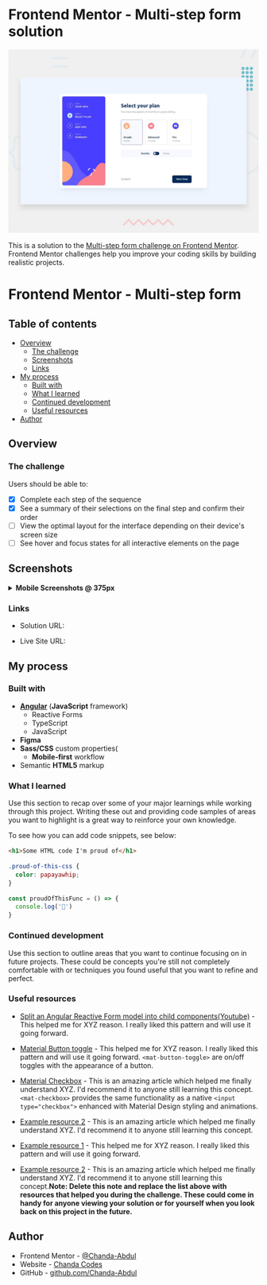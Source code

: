 # Frontend Mentor - Multi-step form solution
![Design preview for the Multi-step form coding challenge](/src/assets/design/desktop-preview.jpg)

This is a solution to the [Multi-step form challenge on Frontend Mentor](https://www.frontendmentor.io/challenges/multistep-form-YVAnSdqQBJ). Frontend Mentor challenges help you improve your coding skills by building realistic projects. 
# Frontend Mentor - Multi-step form



## Table of contents

- [Overview](#overview)
  - [The challenge](#the-challenge)
  - [Screenshots](#screenshots)
  - [Links](#links)
- [My process](#my-process)
  - [Built with](#built-with)
  - [What I learned](#what-i-learned)
  - [Continued development](#continued-development)
  - [Useful resources](#useful-resources)
- [Author](#author)

## Overview

### The challenge

Users should be able to:

<!-- TO DO => Finishing Up -->
<!-- TO DO => Confirmation Screen -->
<!-- TO DO => track current Step -->
<!-- TO DO => Dynamically display form content based on current step -->
<!-- TO DO => Bottom Bar Nav Buttons -->
<!-- TO DO => Mobile Styles -->
<!-- TO DO => Desktop Styles -->
- [x] Complete each step of the sequence
- [x] See a summary of their selections on the final step and confirm their order
- [ ] View the optimal layout for the interface depending on their device's screen size
- [ ] See hover and focus states for all interactive elements on the page

## Screenshots
<details>
<summary><b> Mobile Screenshots @ 375px</b></summary>

### Home
<img src="src/assets/screens/mobile_home_initial.png" width="375px"/>

### Event Slides
<img src="src/assets/screens/mobile_home_slide_1.png" width="375px"/>
<img src="src/assets/screens/mobile_home_slide_2.png"  width="375px"/>

<img src="src/assets/screens/mobile_home_slide_3.png" width="375px"/>

### Booking
<img src="src/assets/screens/mobile_booking_initial.png" width="375px"/>

### Error States
<img src="src/assets/screens/mobile_booking_error.png" width="375px"/>

### Valid Form
<img src="src/assets/screens/mobile_booking_valid.png" width="375px"/>

### Confirmation after form submission
<img src="src/assets/screens/mobile_booking_confirm.png"  width="375px"/>

</details>

### Links

- Solution URL: 
<!-- [Add solution URL here](https://your-solution-url.com) -->
- Live Site URL: 
<!-- [Add live site URL here](https://your-live-site-url.com) -->

## My process

### Built with

- <b>[Angular](https://angular.io/)</b> (<b>JavaScript</b> framework)
  <!-- - <s>[Angular Material](https://material.angular.io/)</s> -->
  - Reactive Forms
  <!-- - [RxJs](https://rxjs.dev/guide/overview) - library for composing asynchronous and event-based programs by using observable sequences. -->
  - TypeScript
  - JavaScript
    <!-- - ⏰ [Moment.js ](https://momentjs.com/docs) - To validate reservation dates and times -->
- <b>Figma</b>
- <b>Sass/CSS</b> custom properties(
  - <b>Mobile-first</b> workflow
- Semantic <b>HTML5</b> markup


### What I learned

Use this section to recap over some of your major learnings while working through this project. Writing these out and providing code samples of areas you want to highlight is a great way to reinforce your own knowledge.

To see how you can add code snippets, see below:

```html
<h1>Some HTML code I'm proud of</h1>
```
```css
.proud-of-this-css {
  color: papayawhip;
}
```
```js
const proudOfThisFunc = () => {
  console.log('🎉')
}
```



### Continued development

Use this section to outline areas that you want to continue focusing on in future projects. These could be concepts you're still not completely comfortable with or techniques you found useful that you want to refine and perfect.


### Useful resources
- [Split an Angular Reactive Form model into child components(Youtube)](https://youtu.be/2DOkiQFB5ic) - This helped me for XYZ reason. I really liked this pattern and will use it going forward.
- [Material Button toggle](https://material.angular.io/components/button-toggle/overview) - This helped me for XYZ reason. I really liked this pattern and will use it going forward. `<mat-button-toggle>` are on/off toggles with the appearance of a button. 
- [Material Checkbox](https://material.angular.io/components/checkbox/overview) - This is an amazing article which helped me finally understand XYZ. I'd recommend it to anyone still learning this concept.`<mat-checkbox>` provides the same functionality as a native `<input type="checkbox">` enhanced with Material Design styling and animations.

- [Example resource 2](https://www.example.com) - This is an amazing article which helped me finally understand XYZ. I'd recommend it to anyone still learning this concept.
- [Example resource 1](https://www.example.com) - This helped me for XYZ reason. I really liked this pattern and will use it going forward.
- [Example resource 2](https://www.example.com) - This is an amazing article which helped me finally understand XYZ. I'd recommend it to anyone still learning this concept.**Note: Delete this note and replace the list above with resources that helped you during the challenge. These could come in handy for anyone viewing your solution or for yourself when you look back on this project in the future.**

## Author

- Frontend Mentor - [@Chanda-Abdul](https://www.frontendmentor.io/profile/Chanda-Abdul)
- Website - [Chanda Codes](https://chandacodes.com/)
- GitHub - [github.com/Chanda-Abdul](https://github.com/Chanda-Abdul)

